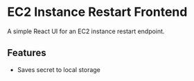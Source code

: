 # EC2 Instance Restart Frontend
A simple React UI for an EC2 instance restart endpoint.

## Features
* Saves secret to local storage
